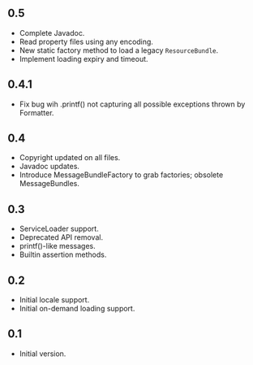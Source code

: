 ## 0.5

* Complete Javadoc.
* Read property files using any encoding.
* New static factory method to load a legacy `ResourceBundle`.
* Implement loading expiry and timeout.

## 0.4.1

* Fix bug wih .printf() not capturing all possible exceptions thrown by Formatter.

## 0.4

* Copyright updated on all files.
* Javadoc updates.
* Introduce MessageBundleFactory to grab factories; obsolete MessageBundles.

## 0.3

* ServiceLoader support.
* Deprecated API removal.
* printf()-like messages.
* Builtin assertion methods.

## 0.2

* Initial locale support.
* Initial on-demand loading support.

## 0.1

* Initial version.

